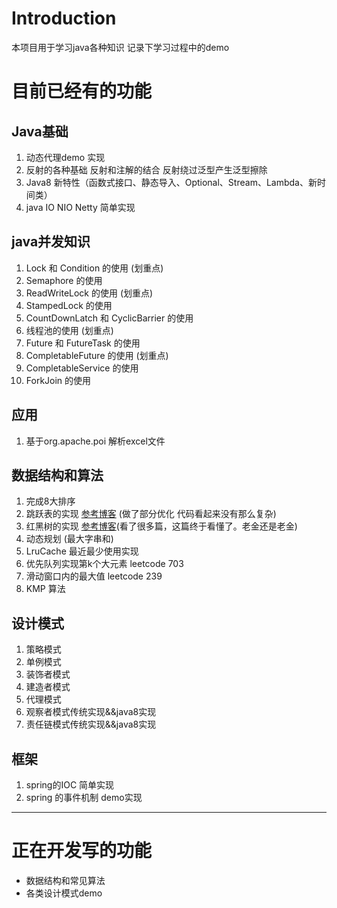 # Introduction

本项目用于学习java各种知识 记录下学习过程中的demo

# 目前已经有的功能

## Java基础

1. 动态代理demo 实现
2. 反射的各种基础 反射和注解的结合 反射绕过泛型产生泛型擦除
3. Java8 新特性（函数式接口、静态导入、Optional、Stream、Lambda、新时间类）
4. java IO NIO Netty 简单实现

## java并发知识
1. Lock 和 Condition 的使用 (划重点)
2. Semaphore 的使用
3. ReadWriteLock 的使用  (划重点)
4. StampedLock 的使用
5. CountDownLatch 和 CyclicBarrier 的使用
6. 线程池的使用 (划重点)
7. Future 和 FutureTask 的使用
8. CompletableFuture 的使用   (划重点)
9. CompletableService 的使用
10. ForkJoin 的使用
## 应用
1. 基于org.apache.poi 解析excel文件
## 数据结构和算法
1. 完成8大排序
2. 跳跃表的实现  [参考博客](https://www.cnblogs.com/ljdblog/p/7645814.html) (做了部分优化 代码看起来没有那么复杂)
3. 红黑树的实现  [参考博客](https://juejin.im/post/5cd83073f265da7c21450ab4#heading-2)(看了很多篇，这篇终于看懂了。老金还是老金)
4. 动态规划 (最大字串和)
5. LruCache 最近最少使用实现
6. 优先队列实现第k个大元素 leetcode 703
7. 滑动窗口内的最大值 leetcode 239
8. KMP 算法
## 设计模式
1. 策略模式
2. 单例模式
3. 装饰者模式
4. 建造者模式
5. 代理模式
6. 观察者模式传统实现&&java8实现
7. 责任链模式传统实现&&java8实现
## 框架
1. spring的IOC 简单实现
2. spring 的事件机制 demo实现
---

# 正在开发写的功能

- 数据结构和常见算法 
- 各类设计模式demo

